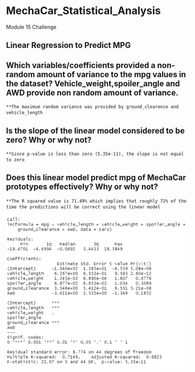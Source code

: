 # MechaCar_Statistical_Analysis
Module 15 Challenge
## Linear Regression to Predict MPG
## Which variables/coefficients provided a non-random amount of variance to the mpg values in the dataset? Vehicle_weight,spoiler_angle and AWD provide non random amount of variance. 
    **The maximum random variance was provided by ground_clearence and vehicle_length
## Is the slope of the linear model considered to be zero? Why or why not? 
    **Since p-value is less than zero (5.35e-11), the slope is not equal to zero
## Does this linear model predict mpg of MechaCar prototypes effectively? Why or why not? 
    **The R squared value is 71.49% which implies that roughly 72% of the time the predictions will be correct using the linear model
![GitHub Graph](https://github.com/tpatel0107/MechaCar_Statistical_Analysis/blob/main/Call%20LM.PNG?raw=true)
